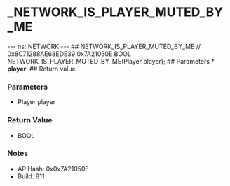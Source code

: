 # _NETWORK_IS_PLAYER_MUTED_BY_ME

--- ns: NETWORK --- ## NETWORK_IS_PLAYER_MUTED_BY_ME  // 0x8C71288AE68EDE39 0x7A21050E BOOL NETWORK_IS_PLAYER_MUTED_BY_ME(Player player);   ## Parameters * **player**:  ## Return value

### Parameters
* Player player

### Return Value
* BOOL

### Notes
* AP Hash: 0x0x7A21050E
* Build: 811

